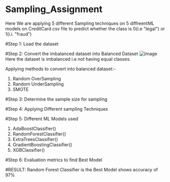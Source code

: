 # Sampling_Assignment

Here We are applying 5 different Sampling techniques on 5 diffreentML models on CreditCard.csv file to predict whether the class is 0(i.e "legal") or 1(i.i. "fraud")

#Step 1: Load the dataset 

#Step 2: Convert the imbalanced dataset into Balanced Dataset
![image](https://user-images.githubusercontent.com/74912353/219964120-304ecd1d-640d-45c6-a352-b4447b995c6d.png)
Here the dataset is imbalanced i.e not having equal classes.

Applying methods to convert into balanced dataset:-

1) Random OverSampling
2) Random UnderSampling
3) SMOTE

#Step 3: Determine the sample size for sampling

#Step 4: Applying Different sampling Techniques

#Step 5: Different ML Models used

1) AdaBoostClassifier()
2) RandomForestClassifier()
3) ExtraTreesClassifier()
4) GradientBoostingClassifier()
5) XGBClassifier()

#Step 6: Evaluation metrics to find Best Model

#RESULT: Random Forest Classifier is the Best Model shows accuracy of 97%

